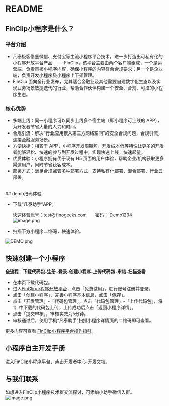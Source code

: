 # README

<a name="tXoYg"></a>
## FinClip小程序是什么？
<a name="AYcoi"></a>
### 平台介绍

- 凡泰极客借鉴微信、支付宝等主流小程序平台技术，进一步打造出可私有化的小程序开放平台产品 —— FinClip，该平台主要由两个客户端组成，一个是运营端，负责审核小程序内容，确保小程序的内容符合合规要求；另一个是企业端，负责开发小程序及小程序上下架管理。
- FinClip 面向全行业发布，尤其适合金融业及其他需要自建数字化生态以及实现业务场景敏捷迭代的行业，帮助合作伙伴构建一个安全、合规、可控的小程序生态。
<a name="rhoKL"></a>
### 核心优势

- 多端上线：同一小程序可以同步上线多个宿主端（即小程序可上线的 APP），为开发者节省大量的人力和时间。
- 合规引流：解决“行业应用嵌入第三方网络空间”的安全合规问题，合规引流，连接金融服务场景。
- 方便快捷：相较于 APP，小程序开发周期短，开发成本低等特性让更多的开发者能够轻松、快速的参与到开发过程中，实现快速上线，快速起量。
- 优质体验：小程序拥有优于现有 H5 页面的用户体验，帮助企业/机构获取更多渠道用户，同时节省获客成本。
- 部署方式：满足合规监管多种部署方式，支持私有化部署、混合部署、行业云部署。

<br />
<a name="zbD7k"></a>
## demo扫码体验

- 下载“凡泰助手”APP。

     快速体验账号：[test@finogeeks.com](mailto:test@finogeeks.com)       密码： Demo1234<br />![image.png](https://cdn.nlark.com/yuque/0/2020/png/5377457/1608197862059-26b260d7-a96c-4e48-bffa-7e777e7b104d.png#align=left&display=inline&height=267&margin=%5Bobject%20Object%5D&name=image.png&originHeight=267&originWidth=519&size=33493&status=done&style=none&width=519)

- 扫描下方小程序二维码，快速体验。

 ![DEMO.png](https://i.loli.net/2020/12/18/8Sk37LPIUpxmMWR.png)<br />

<a name="u7FYZ"></a>
## 快速创建一个小程序
**全流程：下载代码包-注册-登录-创建小程序-上传代码包-审核-扫描查看**

- 在本页下载代码包。
- 进入[FinClip小程序开放平台](https://mp.finogeeks.com/#/home)，点击「免费试用」，进行账号注册并登录。
- 点击「创建小程序」，完善小程序基本信息，点击「保存」。
- 点击「开发管理」-「代码包管理」，点击「代码包管理」-「上传代码包」，将1）中下载的代码包上传，上传成功后点击「返回小程序详情」。
- 点击「提交审核」，审核实效为5分钟。
- 审核通过后，使用手机“凡泰助手”扫描小程序详情页的二维码即可查看。

更多内容可查看 [FinClip小程序平台操作指引](https://mp.finogeeks.com/mop/document/introduce/access/mechanism.html)。<br />

<a name="JPH98"></a>
## 小程序自主开发手册
进入[FinClip小程序平台](https://mp.finogeeks.com/#/home)，点击开发者中心-开发文档。

<a name="9K1zU"></a>
## 与我们联系
如想进入FinClip小程序技术群交流探讨，可添加小助手微信入群。<br />![image.png](https://cdn.nlark.com/yuque/0/2020/png/5377457/1608263649295-c93f46f0-3839-4216-bede-ded776e4fb03.png#align=left&display=inline&height=198&margin=%5Bobject%20Object%5D&name=image.png&originHeight=611&originWidth=573&size=163515&status=done&style=none&width=186)
